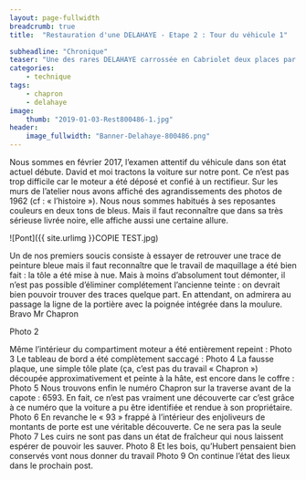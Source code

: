 ```yaml
---
layout: page-fullwidth
breadcrumb: true
title:  "Restauration d'une DELAHAYE - Etape 2 : Tour du véhicule 1"

subheadline: "Chronique" 
teaser: "Une des rares DELAHAYE carrossée en Cabriolet deux places par Henri Chapron"
categories:
    - technique
tags:
    - chapron
    - delahaye
image:
    thumb: "2019-01-03-Rest800486-1.jpg"
header:
    image_fullwidth: "Banner-Delahaye-800486.png"
---
```


Nous sommes en février 2017, l’examen attentif du véhicule dans son état actuel débute. David et moi tractons la voiture sur notre pont. Ce n’est pas trop difficile car le moteur a été déposé et confié à un rectifieur.
Sur les murs de l’atelier nous avons affiché des agrandissements des photos de 1962 (cf : « l’histoire »). Nous nous sommes habitués à ses reposantes couleurs en deux tons de bleus. Mais il faut reconnaître que dans sa très sérieuse livrée noire, elle affiche aussi une certaine allure.

![Pont]({{ site.urlimg }}COPIE TEST.jpg)  

Un de nos premiers soucis consiste à essayer de retrouver une trace de peinture bleue mais il faut reconnaître que le travail de maquillage a été bien fait : la tôle a été mise à nue. Mais à moins d’absolument tout démonter, il n’est pas possible d’éliminer complétement l’ancienne teinte : on devrait bien pouvoir trouver des traces quelque part. 
En attendant, on admirera au passage la ligne de la portière avec la poignée intégrée dans la moulure. Bravo Mr Chapron

Photo 2

Même l’intérieur du compartiment moteur a été entièrement repeint :
Photo 3
Le tableau de bord a été complètement saccagé :
Photo 4
La fausse plaque, une simple tôle plate (ça, c’est pas du travail « Chapron ») découpée approximativement et peinte à la hâte, est encore dans le coffre :
Photo 5
Nous trouvons enfin le numéro Chapron sur la traverse avant de la capote : 6593. En fait, ce n’est pas vraiment une découverte car c’est grâce à ce numéro que la voiture a pu être identifiée et rendue à son propriétaire.
Photo 6
En revanche le « 93 » frappé à l’intérieur des enjoliveurs de montants de porte est une véritable découverte. Ce ne sera pas la seule
Photo 7
Les cuirs ne sont pas dans un état de fraîcheur qui nous laissent espérer de pouvoir les sauver.
Photo 8
Et les bois, qu’Hubert pensaient bien conservés vont nous donner du travail
Photo 9
On continue l’état des lieux dans le prochain post. 

